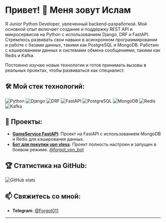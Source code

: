 # Привет! 👋 Меня зовут **Ислам**

Я Junior Python Developer, увлеченный backend-разработкой. Мой основной опыт включает создание и поддержку REST API и микросервисов на Python с использованием Django, DRF и FastAPI. Стремлюсь развивать свои навыки в асинхронном программировании и работе с базами данных, такими как PostgreSQL и MongoDB. Работаю с кэшированием данных и системами обмена сообщениями, такими как Redis и Kafka.

Постоянно изучаю новые технологии и готов принимать вызовы в реальных проектах, чтобы развиваться как специалист.
## 🛠 Мой стек технологий:

![Python](https://img.shields.io/badge/Python-3.x-3776AB?style=for-the-badge&logo=python&logoColor=white)
![Django](https://img.shields.io/badge/Django-3.x-092E20?style=for-the-badge&logo=django&logoColor=white)
![DRF](https://img.shields.io/badge/DRF-3.x-red?style=for-the-badge&logo=django)
![FastAPI](https://img.shields.io/badge/FastAPI-0.95-009688?style=for-the-badge&logo=fastapi)
![PostgreSQL](https://img.shields.io/badge/PostgreSQL-13-blue?style=for-the-badge&logo=postgresql&logoColor=white)
![MongoDB](https://img.shields.io/badge/MongoDB-4.x-green?style=for-the-badge&logo=mongodb&logoColor=white)
![Redis](https://img.shields.io/badge/Redis-6.x-red?style=for-the-badge&logo=redis&logoColor=white)
![Kafka](https://img.shields.io/badge/Apache%20Kafka-2.8-black?style=for-the-badge&logo=apachekafka&logoColor=white)

## 🚀 Проекты:

- **[GameService FastAPI](https://github.com/Forgot-0/clone_steam)**: Проект на FastAPI с использованием MongoDB и Redis для кэширования данных.
- **[Бот для покупки vpn vless](https://github.com/Forgot-0/vpn_tg_bot)**: Проект полность настроен и запущен в боевом режиме.  [@forgot_vpn_bot](https://t.me/forgot_vpn_bot)
  
## 🏆 Статистика на GitHub:
![GitHub stats](https://github-readme-stats.vercel.app/api?username=Forgot-0&show_icons=true&theme=radical)

## 📫 Свяжитесь со мной:

- **Telegram**: [@Forgot011](https://t.me/Forgot011)
---
